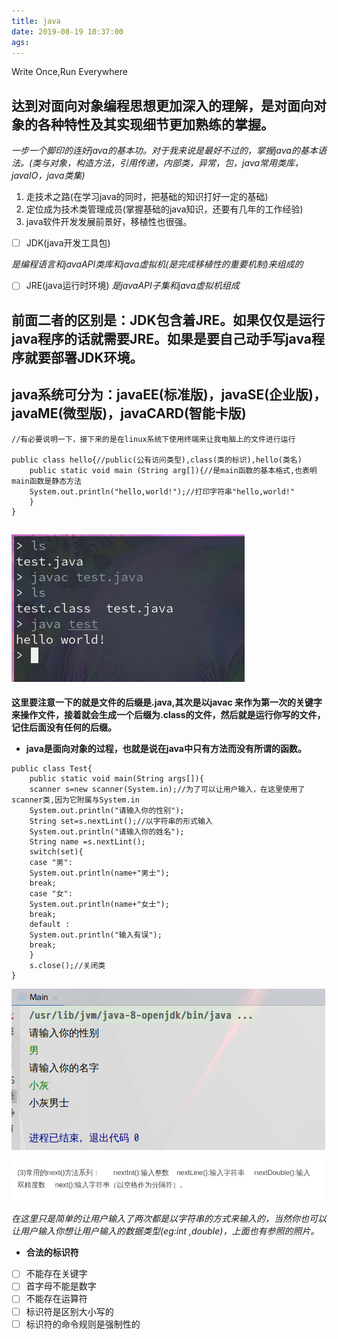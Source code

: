 ```yaml
---
title: java
date: 2019-08-19 10:37:00
ags:
---
```


Write Once,Run Everywhere
 <!--more-->
 **达到对面向对象编程思想更加深入的理解，是对面向对象的各种特性及其实现细节更加熟练的掌握。** 
 ---

 *一步一个脚印的连好java的基本功。对于我来说是最好不过的，掌握java的基本语法。(类与对象，构造方法，引用传递，内部类，异常，包，java常用类库，javaIO，java类集)* 

1. 走技术之路(在学习java的同时，把基础的知识打好一定的基础)
2. 定位成为技术类管理成员(掌握基础的java知识，还要有几年的工作经验)
3. java软件开发发展前景好，移植性也很强。
- [ ] JDK(java开发工具包)

*是编程语言和javaAPI类库和java虚拟机(是完成移植性的重要机制)来组成的* 

- [ ] JRE(java运行时环境)
*是javaAPI子集和java虚拟机组成* 

**前面二者的区别是：JDK包含着JRE。如果仅仅是运行java程序的话就需要JRE。如果是要自己动手写java程序就要部署JDK环境。** 
---

**java系统可分为：javaEE(标准版)，javaSE(企业版)，javaME(微型版)，javaCARD(智能卡版)** 
---

```
//有必要说明一下，接下来的是在linux系统下使用终端来让我电脑上的文件进行运行

public class hello{//public(公有访问类型),class(类的标识),hello(类名)
    public static void main (String arg[]){//是main函数的基本格式,也表明main函数是静态方法
    System.out.println("hello,world!");//打印字符串"hello,world!"
    }
}
```
![终端运行的结果](Java/java0.png) 
---


**这里要注意一下的就是文件的后缀是.java,其次是以javac 来作为第一次的关键字来操作文件，接着就会生成一个后缀为.class的文件，然后就是运行你写的文件，记住后面没有任何的后缀。** 

* **java是面向对象的过程，也就是说在java中只有方法而没有所谓的函数。** 

```
public class Test{
    public static void main(String args[]){
    scanner s=new scanner(System.in);//为了可以让用户输入，在这里使用了scanner类,因为它附属与System.in
    System.out.println("请输入你的性别");
    String set=s.nextLint();//以字符串的形式输入
    System.out.println("请输入你的姓名");
    String name =s.nextLint();
    switch(set){
    case "男":
    System.out.println(name+"男士");
    break;
    case "女":
    System.out.println(name+"女士");
    break;
    default :
    System.out.println("输入有误");
    break;
    }
    s.close();//关闭类
}

```
![运行结果](Java/java2.png) 

![输入的方式](Java/java1.png) 

*在这里只是简单的让用户输入了两次都是以字符串的方式来输入的，当然你也可以让用户输入你想让用户输入的数据类型(eg:int ,double)，上面也有参照的照片。* 

* **合法的标识符** 
- [ ] 不能存在关键字
- [ ] 首字母不能是数字
- [ ] 不能存在运算符
- [ ] 标识符是区别大小写的
- [ ] 标识符的命令规则是强制性的

